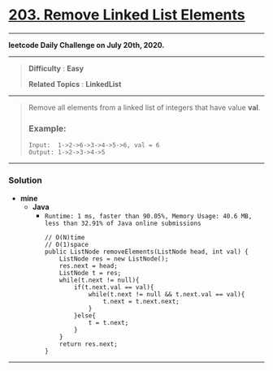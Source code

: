 # [203. Remove Linked List Elements](https://leetcode.com/problems/remove-linked-list-elements/)

---

**leetcode Daily Challenge on July 20th, 2020.**

---

> **Difficulty** : **Easy**
>
> **Related Topics** : **LinkedList**

---

> Remove all elements from a linked list of integers that have value **val**.
> 
> ### Example:
> ```
> Input:  1->2->6->3->4->5->6, val = 6
> Output: 1->2->3->4->5
> ```

---

### Solution
* **mine**
  * **Java**
    * `Runtime: 1 ms, faster than 90.05%, Memory Usage: 40.6 MB, less than 32.91% of Java online submissions`
      ```
      // O(N)time
      // O(1)space
      public ListNode removeElements(ListNode head, int val) {
          ListNode res = new ListNode();
          res.next = head;
          ListNode t = res;
          while(t.next != null){
              if(t.next.val == val){
                  while(t.next != null && t.next.val == val){
                      t.next = t.next.next;
                  }    
              }else{
                  t = t.next;
              }
          }
          return res.next;
      }
      ```
      
      
---
